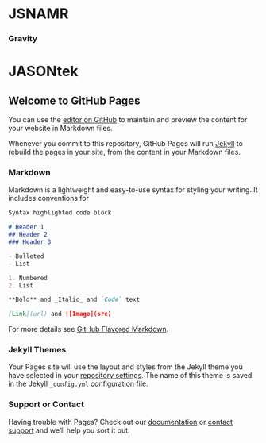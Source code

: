 # JSNAMR
 
 ### Gravity
 
<html>
    <head>
        <meta charset="utf-8">
        <meta name="viewport" content="width=device-width, user-scalable=no, minimum-scale=1.0, maximum-scale=1.0">        
        <script type="text/javascript" src="https://github.com/jsnamr/Github-Pages/blob/gh-pages/box2d.js"></script>
        <script type="text/javascript" src="https://github.com/jsnamr/Github-Pages/blob/gh-pages/gravity.js"></script>
    </head>
    <body>
        <h1 class="box2d">JASONtek</h1> 
    </body>
</html>

## Welcome to GitHub Pages

You can use the [editor on GitHub](https://github.com/jsnamr/Github-Pages/edit/gh-pages/index.md) to maintain and preview the content for your website in Markdown files.

Whenever you commit to this repository, GitHub Pages will run [Jekyll](https://jekyllrb.com/) to rebuild the pages in your site, from the content in your Markdown files.

### Markdown

Markdown is a lightweight and easy-to-use syntax for styling your writing. It includes conventions for

```markdown
Syntax highlighted code block

# Header 1
## Header 2
### Header 3

- Bulleted
- List

1. Numbered
2. List

**Bold** and _Italic_ and `Code` text

[Link](url) and ![Image](src)
```

For more details see [GitHub Flavored Markdown](https://guides.github.com/features/mastering-markdown/).

### Jekyll Themes

Your Pages site will use the layout and styles from the Jekyll theme you have selected in your [repository settings](https://github.com/jsnamr/Github-Pages/settings). The name of this theme is saved in the Jekyll `_config.yml` configuration file.

### Support or Contact

Having trouble with Pages? Check out our [documentation](https://docs.github.com/categories/github-pages-basics/) or [contact support](https://github.com/contact) and we’ll help you sort it out.
